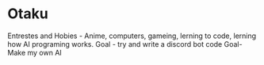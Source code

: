 # Otaku
Entrestes and Hobies -
Anime,
computers,
gameing,
lerning to code,
lerning how AI programing works. 
Goal - try and write a discord bot code 
Goal- Make my own AI 
